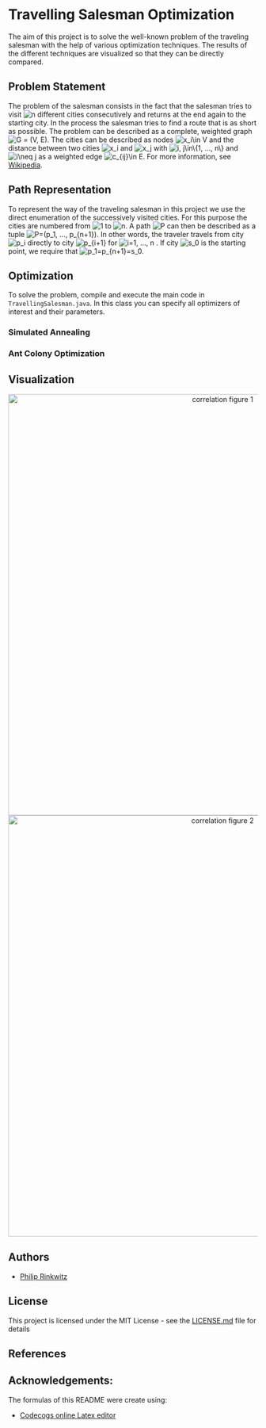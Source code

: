 # Travelling Salesman Optimization

The aim of this project is to solve the well-known problem of the traveling salesman with the help of 
various optimization techniques. The results of the different techniques are visualized so that they 
can be directly compared.

## Problem Statement 

The problem of the salesman consists in the fact that the salesman tries to visit 
<img src="https://latex.codecogs.com/png.latex?\inline&space;\bg_white&space;n" title="n" />
 different cities consecutively and returns at the end again to the starting city. 
 In the process the salesman tries to 
find a route that is as short as possible. The problem can be described as a complete, 
weighted graph 
<img src="https://latex.codecogs.com/png.latex?\inline&space;\bg_white&space;G&space;=&space;(V,&space;E)" title="G = (V, E)" />. 
The cities can be described as nodes <img src="https://latex.codecogs.com/png.latex?\inline&space;\bg_white&space;x_i\in&space;V" title="x_i\in V" /> and the distance between two cities 
<img src="https://latex.codecogs.com/png.latex?\inline&space;\bg_white&space;x_i" title="x_i" /> and <img src="https://latex.codecogs.com/png.latex?\inline&space;\bg_white&space;x_j" title="x_j" /> with <img src="https://latex.codecogs.com/png.latex?\inline&space;\bg_white&space;i,&space;j\in\{1,&space;...,&space;n\}" title="i, j\in\{1, ..., n\}" /> and <img src="https://latex.codecogs.com/png.latex?\inline&space;\bg_white&space;i\neq&space;j" title="i\neq j" /> as a weighted edge <img src="https://latex.codecogs.com/png.latex?\inline&space;\bg_white&space;c_{ij}\in&space;E" title="c_{ij}\in E" />. For more information, 
see [Wikipedia](https://en.wikipedia.org/wiki/Travelling_salesman_problem).

## Path Representation

To represent the way of the traveling salesman in this project we use the direct enumeration of the 
successively visited cities. For this purpose the cities are numbered from <img src="https://latex.codecogs.com/png.latex?\inline&space;\bg_white&space;1" title="1" />
 to <img src="https://latex.codecogs.com/png.latex?\inline&space;\bg_white&space;n" title="n" />. A path <img src="https://latex.codecogs.com/png.latex?\inline&space;\bg_white&space;P" title="P" />
  can then be described as a tuple
   <img src="https://latex.codecogs.com/png.latex?\inline&space;\bg_white&space;P=(p_1,&space;...,&space;p_{n&plus;1})" title="P=(p_1, ..., p_{n+1})" />. In other words, the traveler travels from city <img src="https://latex.codecogs.com/png.latex?\inline&space;\bg_white&space;p_i" title="p_i" />
    directly to city <img src="https://latex.codecogs.com/png.latex?\inline&space;\bg_white&space;p_{i&plus;1}" title="p_{i+1}" /> for <img src="https://latex.codecogs.com/png.latex?\inline&space;\bg_white&space;i=1,&space;...,&space;n" title="i=1, ..., n" />
    . If city <img src="https://latex.codecogs.com/png.latex?\inline&space;\bg_white&space;s_0" title="s_0" /> is the starting point, we require that <img src="https://latex.codecogs.com/png.latex?\inline&space;\bg_white&space;p_1=p_{n&plus;1}=s_0" title="p_1=p_{n+1}=s_0" />.

## Optimization

To solve the problem, compile and execute the main code in ```TravellingSalesman.java```. In this class you can specify all optimizers of interest and their parameters.

### Simulated Annealing

### Ant Colony Optimization

## Visualization

<p align="center">
<img src="/img/Figure_1.png" alt="correlation figure 1" width="850">
<img src="/img/Figure_2.png" alt="correlation figure 2" width="850">
</p>

## Authors

* [Philip Rinkwitz](https://github.com/rinkwitz)

## License

This project is licensed under the MIT License - see the [LICENSE.md](LICENSE.md) file for details

## References

## Acknowledgements:

The formulas of this README were create using:
* [Codecogs online Latex editor](https://www.codecogs.com/latex/eqneditor.php)


